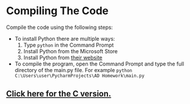 # Compiling The Code

Compile the code using the following steps:

- To install Python there are multiple ways:
  1. Type `python` in the Command Prompt
  2. Install Python from the Microsoft Store
  3. Install Python from [their website](https://www.python.org/)
- To compile the program, open the Command Prompt and type the full directory of the main.py file. 
For example `python C:\Users\user\PycharmProjects\AD Homework\main.py`

## [Click here for the C version.](https://github.com/AlexandruCristianGeorgeSerban/Algorithm-Design-Homework-C)
